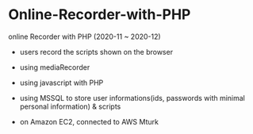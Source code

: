 # Online-Recorder-with-PHP
online Recorder with PHP (2020-11 ~ 2020-12)

- users record the scripts shown on the browser 
- using mediaRecorder
- using javascript with PHP
- using MSSQL to store user informations(ids, passwords with minimal personal information) & scripts 

- on Amazon EC2, connected to AWS Mturk 
